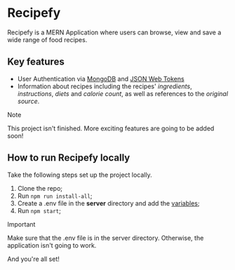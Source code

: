 # Recipefy

Recipefy is a MERN Application where users can browse, view and save a wide range of food recipes.

## Key features

* User Authentication via [MongoDB](https://www.mongodb.com/) and [JSON Web Tokens](https://jwt.io/)
* Information about recipes including the recipes' _ingredients_, _instructions_, _diets_ and _calorie count_, as well as references to the _original source_.

> [!NOTE]
> This project isn't finished. More exciting features are going to be added soon!

## How to run Recipefy locally

Take the following steps set up the project locally.

1. Clone the repo;
2. Run `npm run install-all`;
3. Create a .env file in the **server** directory and add the [variables](https://send.bitwarden.com/#o-0ELh7iX0SA5bEEANTFpg/Kr73JPY4Onast1eF21orTQ);
4. Run `npm start`;
> [!IMPORTANT]
> Make sure that the .env file is in the server directory. Otherwise, the application isn't going to work.

And you're all set!